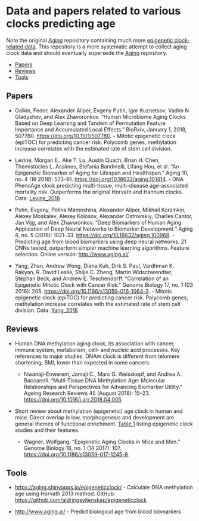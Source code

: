 # Data and papers related to various clocks predicting age

Note the original [Aging](https://github.com/mdozmorov/Aging) repository containing much more [epigenetic clock-related data](https://github.com/mdozmorov/Aging/tree/master/data). This repository is a more systematic attempt to collect aging clock data and should eventually supersede the [Aging](https://github.com/mdozmorov/Aging) repository.

* [Papers](#papers)
* [Reviews](#reviews)
* [Tools](#tools)

## Papers

- Galkin, Fedor, Alexander Aliper, Evgeny Putin, Igor Kuznetsov, Vadim N Gladyshev, and Alex Zhavoronkov. “Human Microbiome Aging Clocks Based on Deep Learning and Tandem of Permutation Feature Importance and Accumulated Local Effects.” BioRxiv, January 1, 2018, 507780. https://doi.org/10.1101/507780. - Mitotic epigenetic clock (epiTOC) for predicting cancer risk. Polycomb genes, methylation increase correlates with the estimated rate of stem cell division.

- Levine, Morgan E., Ake T. Lu, Austin Quach, Brian H. Chen, Themistocles L. Assimes, Stefania Bandinelli, Lifang Hou, et al. “An Epigenetic Biomarker of Aging for Lifespan and Healthspan.” Aging 10, no. 4 (18 2018): 573–91. https://doi.org/10.18632/aging.101414. - DNA PhenoAge clock predicting multi-tissue, multi-disease age-associated mortality risk. Outperforms the original Horvath and Hannum clocks. Data: [Levine_2018](data/Levine_2018/)

- Putin, Evgeny, Polina Mamoshina, Alexander Aliper, Mikhail Korzinkin, Alexey Moskalev, Alexey Kolosov, Alexander Ostrovskiy, Charles Cantor, Jan Vijg, and Alex Zhavoronkov. “Deep Biomarkers of Human Aging: Application of Deep Neural Networks to Biomarker Development.” Aging 8, no. 5 (2016): 1021–33. https://doi.org/10.18632/aging.100968. - Predicting age from blood biomarkers using deep neural networks. 21 DNNs tested, outperform simpler machine learning algorithms. Feature selection. Online version: http://www.aging.ai/

- Yang, Zhen, Andrew Wong, Diana Kuh, Dirk S. Paul, Vardhman K. Rakyan, R. David Leslie, Shijie C. Zheng, Martin Widschwendter, Stephan Beck, and Andrew E. Teschendorff. “Correlation of an Epigenetic Mitotic Clock with Cancer Risk.” Genome Biology 17, no. 1 (03 2016): 205. https://doi.org/10.1186/s13059-016-1064-3. - Mitotic epigenetic clock (epiTOC) for predicting cancer risk. Polycomb genes, methylation increase correlates with the estimated rate of stem cell division. Data: [Yang_2016](data/Yang_2016/)



## Reviews

-  Human DNA methylation aging clock, its association with cancer, immune system, metabolism, cell- and nucleic acid processes. Key references to major studies. DNAm clock is different from telomere shortening, BMI, lower than expected in some cancers.
    - Nwanaji-Enwerem, Jamaji C., Marc G. Weisskopf, and Andrea A. Baccarelli. “Multi-Tissue DNA Methylation Age: Molecular Relationships and Perspectives for Advancing Biomarker Utility.” Ageing Research Reviews 45 (August 2018): 15–23. https://doi.org/10.1016/j.arr.2018.04.005.

- Short review about methylation (epigenetic) age clock in human and mice. Direct overlap is low, morphogenesis and development are general themes of functional enrichment. [Table 1](https://genomebiology.biomedcentral.com/articles/10.1186/s13059-017-1245-8#Tab1) listing epigenetic clock studies and their features.
    - Wagner, Wolfgang. “Epigenetic Aging Clocks in Mice and Men.” Genome Biology 18, no. 1 (14 2017): 107. https://doi.org/10.1186/s13059-017-1245-8.


## Tools

- https://aging.shinyapps.io/epigeneticclock/ - Calculate DNA methylation age using Horvath 2013 method. GitHub: https://github.com/aldringsvitenskap/epigeneticclock

- http://www.aging.ai/ - Predict biological age from blood biomarkers